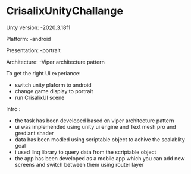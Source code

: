 # CrisalixUnityChallange

Unty version: 
-2020.3.18f1

Platform: 
-android

Presentation: 
-portrait

Architecture: 
-Viper architecture pattern 

To get the right Ui experiance: 
- switch unity plaform to android
- change game display to portrait
- run CrisalixUI scene

Intro :
- the task has been developed based on viper architecture pattern 
- ui was implemended using unity ui engine and Text mesh pro and grediant shader
- data has been modled using scriptable object to achive the scalablity goal
- i used linq library to query data from the scriptable object
- the app has been developed as a mobile app which you can add new screens and switch between them using router layer

